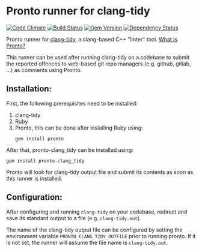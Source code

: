 # Pronto runner for clang-tidy

[![Code Climate](https://codeclimate.com/github/micjabbour/pronto-clang_tidy.png)](https://codeclimate.com/github/micjabbour/pronto-clang_tidy)
[![Build Status](https://travis-ci.org/micjabbour/pronto-clang_tidy.png)](https://travis-ci.org/micjabbour/pronto-clang_tidy)
[![Gem Version](https://badge.fury.io/rb/pronto-clang_tidy.png)](http://badge.fury.io/rb/pronto-clang_tidy)
[![Dependency Status](https://gemnasium.com/micjabbour/pronto-clang_tidy.png)](https://gemnasium.com/micjabbour/pronto-clang_tidy)

Pronto runner for [clang-tidy](http://clang.llvm.org/extra/clang-tidy), a clang-based C++ "linter" tool. [What is Pronto?](https://github.com/prontolabs/pronto)

This runner can be used after running clang-tidy on a codebase to submit the reported offences to web-based git repo managers (e.g. github, gitlab, ...) as comments using Pronto.

## Installation:

First, the following prerequisites need to be installed:

 1. clang-tidy
 2. Ruby
 3. Pronto, this can be done after installing Ruby using:
    ```
    gem install pronto
    ```
After that, pronto-clang_tidy can be installed using:
```
gem install pronto-clang_tidy
```
Pronto will look for clang-tidy output file and submit its contents as soon as this runner is installed.

## Configuration:

After configuring and running `clang-tidy` on your codebase, redirect and save its standard output to a file (e.g. `clang-tidy.out`).

The name of the clang-tidy output file can be configured by setting the environment variable `PRONTO_CLANG_TIDY_OUTFILE` prior to running pronto. If it is not set, the runner will assume the file name is `clang-tidy.out`.

